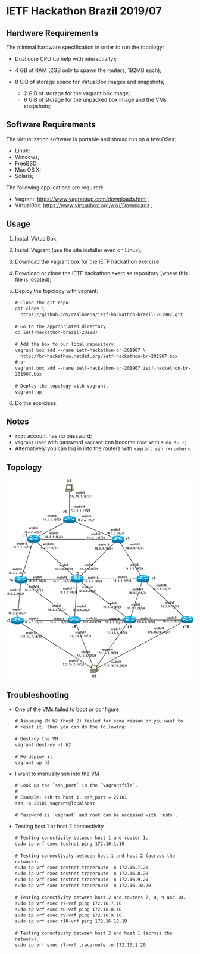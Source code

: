 # IETF Hackathon Brazil 2019/07

## Hardware Requirements

The minimal hardware specification in order to run the topology:

  * Dual core CPU (to help with interactivity);
  * 4 GB of RAM (2GB only to spawn the routers, 192MB each);
  * 8 GiB of storage space for VirtualBox images and snapshots;

    * 2 GiB of storage for the vagrant box image;
    * 6 GiB of storage for the unpacked box image and the VMs snapshots;


## Software Requirements

The virtualization software is portable and should run on a few OSes:

  * Linux;
  * Windows;
  * FreeBSD;
  * Mac OS X;
  * Solaris;

The following applications are required:

  * Vagrant: https://www.vagrantup.com/downloads.html ;
  * VirtualBox: https://www.virtualbox.org/wiki/Downloads ;


## Usage

  1. Install VirtualBox;
  2. Install Vagrant (use the site installer even on Linux);
  3. Download the vagrant box for the IETF hackathon exercise;
  4. Download or clone the IETF hackathon exercise repository (where
     this file is located);
  5. Deploy the topology with vagrant:

         # Clone the git repo.
         git clone \
           https://github.com/rzalamena/ietf-hackathon-brazil-201907.git

         # Go to the appropriated directory.
         cd ietf-hackathon-brazil-201907

         # Add the box to our local repository.
         vagrant box add --name ietf-hackathon-br-201907 \
           http://br-hackathon.netdef.org/ietf-hackathon-br-201907.box
         # or
         vagrant box add --name ietf-hackathon-br-201907 ietf-hackathon-br-201907.box

         # Deploy the topology with vagrant.
         vagrant up

  6. Do the exercises;


## Notes

  * `root` account has no password;
  * `vagrant` user with password `vagrant` can become `root` with
    `sudo su -`;
  * Alternatively you can log in into the routers with
    `vagrant ssh r<number>`;


## Topology

![Network Topology](topology.png)


## Troubleshooting

 * One of the VMs failed to boot or configure

       # Assuming VM h2 (host 2) failed for some reason or you want to
       # reset it, then you can do the following:

       # Destroy the VM
       vagrant destroy -f h2

       # Re-deploy it
       vagrant up h2

 * I want to manually ssh into the VM

       # Look up the `ssh_port` in the `Vagrantfile`.
       #
       # Example: ssh to host 1, ssh_port = 22101
       ssh -p 22101 vagrant@localhost

       # Password is `vagrant` and root can be accessed with `sudo`.

 * Testing host 1 or host 2 connectivity

       # Testing conectivity between host 1 and router 1.
       sudo ip vrf exec testnet ping 172.16.1.10

       # Testing connectivity between host 1 and host 2 (across the network).
       sudo ip vrf exec testnet traceroute -n 172.16.7.20
       sudo ip vrf exec testnet traceroute -n 172.16.8.20
       sudo ip vrf exec testnet traceroute -n 172.16.9.20
       sudo ip vrf exec testnet traceroute -n 172.16.10.20

       # Testing conectivity between host 2 and routers 7, 8, 9 and 10.
       sudo ip vrf exec r7-vrf ping 172.16.7.10
       sudo ip vrf exec r8-vrf ping 172.16.8.10
       sudo ip vrf exec r9-vrf ping 172.16.9.10
       sudo ip vrf exec r10-vrf ping 172.16.10.10

       # Testing conectivity between host 2 and host 1 (across the network).
       sudo ip vrf exec r7-vrf traceroute -n 172.16.1.20
